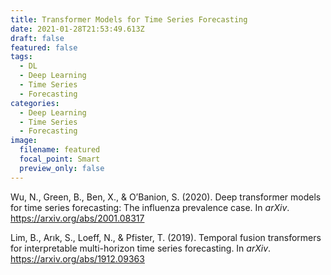 ```yaml
---
title: Transformer Models for Time Series Forecasting
date: 2021-01-28T21:53:49.613Z
draft: false
featured: false
tags:
  - DL
  - Deep Learning
  - Time Series
  - Forecasting
categories:
  - Deep Learning
  - Time Series
  - Forecasting
image:
  filename: featured
  focal_point: Smart
  preview_only: false
---
```

Wu, N., Green, B., Ben, X., & O’Banion, S. (2020). Deep transformer models for time series forecasting: The influenza prevalence case. In *arXiv*. <https://arxiv.org/abs/2001.08317>

Lim, B., Arık, S., Loeff, N., & Pfister, T. (2019). Temporal fusion transformers for interpretable multi-horizon time series forecasting. In *arXiv*. <https://arxiv.org/abs/1912.09363>